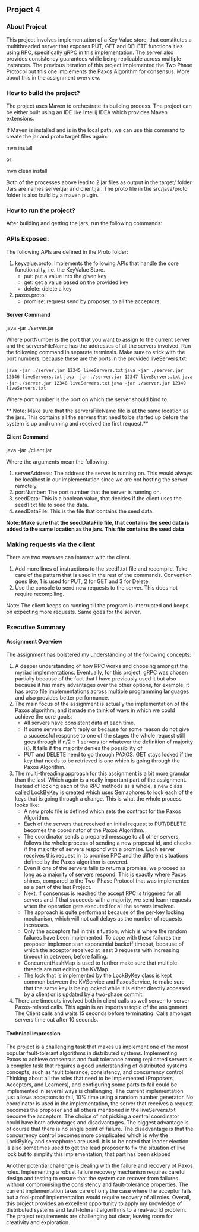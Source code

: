## Project 4
### About Project
This project involves implementation of a Key Value store, that constitutes a multithreaded server that
exposes PUT, GET and DELETE functionalities using RPC, specifically gRPC in this implementation. The server also provides consistency guarantees while being replicable across multiple instances.
The previous iteration of this project implemented the Two Phase Protocol but this one implements the Paxos Algorithm for consensus. More about this in the assignment overview.

### How to build the project?
The project uses Maven to orchestrate its building process. The project can be either built using an IDE like Intellij IDEA which provides Maven extensions.

If Maven is installed and is in the local path, we can use this command to create the jar and proto target files again:

mvn install

or

mvn clean install

Both of the processes above lead to 2 jar files as output in the target/ folder. Jars are names server.jar and client.jar. The proto file in the src/java/proto folder is also build by a maven plugin.

### How to run the project?
After building and getting the jars, run the following commands:

### APIs Exposed:
The following APIs are defined in the Proto folder:
1) keyvalue.proto: Implements the following APIs that handle the core functionality, i.e. the KeyValue Store.
      * put: put a value into the given key
      * get: get a value based on the provided key
      * delete: delete a key
2) paxos.proto: 
      * promise: request send by proposer, to all the acceptors, 
   

#### Server Command
java -jar ./server.jar <portNumber> <serversFileName>

Where portNumber is the port that you want to assign to the current server and the serversFileName has the addresses of all the servers involved.
Run the following command in separate terminals. Make sure to stick with the port numbers, because these are the ports in the provided liveServers.txt:

`java -jar ./server.jar 12345 liveServers.txt`
`java -jar ./server.jar 12346 liveServers.txt`
`java -jar ./server.jar 12347 liveServers.txt`
`java -jar ./server.jar 12348 liveServers.txt`
`java -jar ./server.jar 12349 liveServers.txt`

Where port number is the port on which the server should bind to.

** Note: Make sure that the serversFileName file is at the same location as the jars. This contains all the servers that need to be started up before the system is up and running and received the first request.**

#### Client Command
java -jar ./client.jar <serverAddress> <portNumber> <seedData> <seedDataFile>

Where the arguments mean the following:
1. serverAddress: The address the server is running on. This would always be localhost in our implementation since we are not hosting the server remotely.
2. portNumber: The port number that the server is running on.
3. seedData: This is a boolean value, that decides if the client uses the seed1.txt file to seed the data.
4. seedDataFile: This is the file that contains the seed data.

**Note: Make sure that the seedDataFile file, that contains the seed data is added to the same location as the jars. This file contains the seed data**

### Making requests via the client
There are two ways we can interact with the client.
1. Add more lines of instructions to the seed1.txt file and recompile. Take care of the pattern that is used in the rest of the commands. Convention goes like, 1 is used for PUT, 2 for GET and 3 for Delete.
2. Use the console to send new requests to the server. This does not require recompiling.

Note: The client keeps on running till the program is interrupted and keeps on expecting more requests. Same goes for the server.

### Executive Summary
#### Assignment Overview
The assignment has bolstered my understanding of the following concepts:
1. A deeper understanding of how RPC works and choosing amongst the myriad implementations. Eventually, for this project, gRPC was chosen partially because of the fact that I have previously used it but also because it has
   many advantages over the other options, for example, it has proto file implementations across multiple programming languages and also provides better performance.
2. The main focus of the assignment is actually the implementation of the Paxos algorithm, and it made me think of ways in which we could achieve the core goals:
    * All servers have consistent data at each time.
    * If some servers don't reply or because for some reason do not give a successful response to one of the stages the whole request still goes through if n/2 + 1 servers (or whatever the definition of majority is). It fails if the majority denies the possibility of
    * PUT and DELETE need to go through PAXOS. GET stays locked if the key that needs to be retrieved is one which is going through the Paxos Algorithm.
3. The multi-threading approach for this assignment is a bit more granular than the last. Which again is a really important part of the assignment.  Instead of locking each of the RPC methods as a whole, a new class called LockByKey is created which uses Semaphores to lock each of the keys that is going through a change. This is what the whole process looks like:
    * A new proto file is defined which sets the contract for the Paxos Algorithm.
    * Each of the servers that received an initial request to PUT/DELETE becomes the coordinator of the Paxos Algorithm.
    * The coordinator sends a prepared message to all other servers, follows the whole process of sending a new proposal id, and checks if the majority of servers respond with a promise. Each server receives this request in its promise RPC and the different situations defined by the Paxos algorithm is covered.
    * Even if one of the servers fails to return a promise, we proceed as long as a majority of servers respond. This is exactly where Paxos shines, compared to the Two-Phase Protocol that was implemented as a part of the last Project.
    * Next, if consensus is reached the accept RPC is triggered for all servers and if that succeeds with a majority, we send learn requests when the operation gets executed for all the servers involved.
    * The approach is quite performant because of the per-key locking mechanism, which will not call delays as the number of requests increases.
    * Only the acceptors fail in this situation, which is where the random failures have been implemented. To cope with these failures the proposer implements an exponential backoff timeout, because of which the acceptor received at least 3 requests with increasing timeout in between, before failing.
    * ConcurrentHashMap is used to further make sure that multiple threads are not editing the KVMap.
    * The lock that is implemented by the LockByKey class is kept common between the KVService and PaxosService, to make sure that the same key is being locked while it is either directly accessed by a client or is updated by a two-phase commit.
4. There are timeouts involved both in client calls as well server-to-server Paxos-related calls. This again is an important topic of the assignment. The Client calls and waits 15 seconds before terminating. Calls amongst servers time out after 10 seconds.


#### Technical Impression 
The project is a challenging task that makes us implement one of the most popular fault-tolerant algorithms in distributed systems. Implementing Paxos to achieve consensus and fault tolerance among replicated servers is a complex task that requires a good understanding of distributed systems concepts, such as fault tolerance, consistency, and concurrency control.
Thinking about all the roles that need to be implemented (Proposers, Acceptors, and Learners), and configuring some parts to fail could be implemented in several ways is challenging.
The current implementation just allows acceptors to fail, 10% time using a random number generator. No coordinator is used in the implementation, the server that receives a request becomes the proposer and all others mentioned in the liveServers.txt become the acceptors. The choice of not picking a central coordinator could have both advantages and disadvantages. The biggest advantage is of course that there is no single point of failure.
The disadvantage is that the concurrency control becomes more complicated which is why the LockByKey and semaphores are used. It is to be noted that leader election is also sometimes used to get the lead proposer to fix the situation of live lock but to simplify this implementation, that part has been skipped

Another potential challenge is dealing with the failure and recovery of Paxos roles. Implementing a robust failure recovery mechanism requires careful design and testing to ensure that the system can recover from failures without compromising the consistency and fault-tolerance properties. The current implementation takes care of only the case where the acceptor fails but a fool-proof implementation would require recovery of all roles.
Overall, this project provides an excellent opportunity to apply my knowledge of distributed systems and fault-tolerant algorithms to a real-world problem. The project requirements are challenging but clear, leaving room for creativity and exploration.
